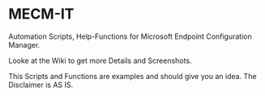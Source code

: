 # MECM-IT
Automation Scripts, Help-Functions for Microsoft Endpoint Configuration Manager.

Looke at the Wiki to get more Details and Screenshots.

This Scripts and Functions are examples and should give you an idea. The Disclaimer is AS IS.
